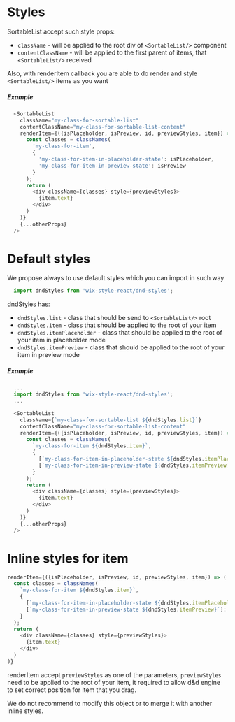 # Styles
SortableList accept such style props:
 * `className` - will be applied to the root div of `<SortableList/>` component
 * `contentClassName` - will be applied to the first parent of items, that `<SortableList/>` received

Also, with renderItem callback you are able to do render and style `<SortableList/>` items as you want

##### Example
```js
  <SortableList
    className="my-class-for-sortable-list"
    contentClassName="my-class-for-sortable-list-content"
    renderItem={({isPlaceholder, isPreview, id, previewStyles, item}) => (
      const classes = classNames(
        'my-class-for-item',
        {
          'my-class-for-item-in-placeholder-state': isPlaceholder,
          'my-class-for-item-in-preview-state': isPreview
        }
      );
      return (
        <div className={classes} style={previewStyles}>
          {item.text}
        </div>
      )
    )}
    {...otherProps}
  />
```

# Default styles
We propose always to use default styles which you can import in such way
```js
  import dndStyles from 'wix-style-react/dnd-styles';
```
dndStyles has:
 - `dndStyles.list` - class that should be send to `<SortableList/>` root
 - `dndStyles.item` - class that should be applied to the root of your item
 - `dndStyles.itemPlaceholder` - class that should be applied to the root of your item in placeholder mode
 - `dndStyles.itemPreview` - class that should be applied to the root of your item in preview mode

 ##### Example
```js
  ...
  import dndStyles from 'wix-style-react/dnd-styles';
  ...

  <SortableList
    className={`my-class-for-sortable-list ${dndStyles.list}`}
    contentClassName="my-class-for-sortable-list-content"
    renderItem={({isPlaceholder, isPreview, id, previewStyles, item}) => (
      const classes = classNames(
        `my-class-for-item ${dndStyles.item}`,
        {
          [`my-class-for-item-in-placeholder-state ${dndStyles.itemPlaceholder}`]: isPlaceholder,
          [`my-class-for-item-in-preview-state ${dndStyles.itemPreview}`]: isPreview
        }
      );
      return (
        <div className={classes} style={previewStyles}>
          {item.text}
        </div>
      )
    )}
    {...otherProps}
  />
```

# Inline styles for item
```js
renderItem={({isPlaceholder, isPreview, id, previewStyles, item}) => (
  const classes = classNames(
    `my-class-for-item ${dndStyles.item}`,
    {
      [`my-class-for-item-in-placeholder-state ${dndStyles.itemPlaceholder}`]: isPlaceholder,
      [`my-class-for-item-in-preview-state ${dndStyles.itemPreview}`]: isPreview
    }
  );
  return (
    <div className={classes} style={previewStyles}>
      {item.text}
    </div>
  )
)}
```

renderItem accept `previewStyles` as one of the parameters, `previewStyles`
need to be applied to the root of your item, it required to allow d&d engine to set correct position for item that you drag.

We do not recommend to modify this object or to merge it with another inline styles.
